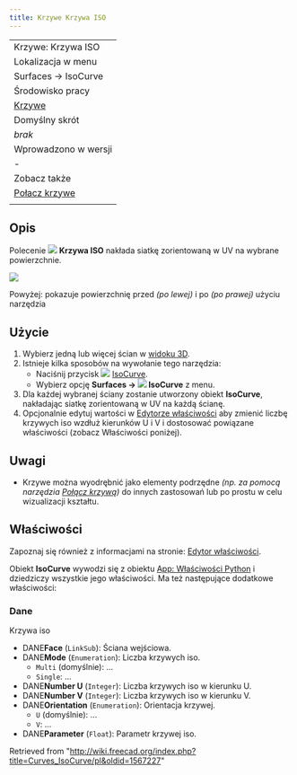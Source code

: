 ```yaml
---
title: Krzywe Krzywa ISO
---
```

|  |
| --- |
| Krzywe: Krzywa ISO |
| Lokalizacja w menu |
| Surfaces → IsoCurve |
| Środowisko pracy |
| [Krzywe](/Curves_Workbench/pl "Curves Workbench/pl") |
| Domyślny skrót |
| *brak* |
| Wprowadzono w wersji |
| - |
| Zobacz także |
| [Połacz krzywe](/Curves_JoinCurve/pl "Curves JoinCurve/pl") |
|  |

## Opis

Polecenie ![](/images/Curves_IsoCurve.svg) **Krzywa ISO** nakłada siatkę zorientowaną w UV na wybrane powierzchnie.

![](/images/Curves_IsoCurve_Demo.jpg)

Powyżej: pokazuje powierzchnię przed *(po lewej)* i po *(po prawej)* użyciu narzędzia

## Użycie

1. Wybierz jedną lub więcej ścian w [widoku 3D](/3D_view/pl "3D view/pl").
2. Istnieje kilka sposobów na wywołanie tego narzędzia:
   * Naciśnij przycisk ![](/images/Curves_IsoCurve.svg) [IsoCurve](/Curves_IsoCurve "Curves IsoCurve").
   * Wybierz opcję **Surfaces → ![](/images/Curves_IsoCurve.svg) IsoCurve** z menu.
3. Dla każdej wybranej ściany zostanie utworzony obiekt **IsoCurve**, nakładając siatkę zorientowaną w UV na każdą ścianę.
4. Opcjonalnie edytuj wartości w [Edytorze właściwości](/Property_editor/pl "Property editor/pl") aby zmienić liczbę krzywych iso wzdłuż kierunków U i V i dostosować powiązane właściwości (zobacz Właściwości poniżej).

## Uwagi

* Krzywe można wyodrębnić jako elementy podrzędne *(np. za pomocą narzędzia [Połącz krzywą](/Curves_JoinCurve/pl "Curves JoinCurve/pl"))* do innych zastosowań lub po prostu w celu wizualizacji kształtu.

## Właściwości

Zapoznaj się również z informacjami na stronie: [Edytor właściwości](/Property_editor/pl "Property editor/pl").

Obiekt **IsoCurve** wywodzi się z obiektu [App: Właściwości Python](/App_FeaturePython/pl "App FeaturePython/pl") i dziedziczy wszystkie jego właściwości. Ma też następujące dodatkowe właściwości:

### Dane

Krzywa iso

* DANE**Face** (`LinkSub`): Ściana wejściowa.
* DANE**Mode** (`Enumeration`): Liczba krzywych iso.
  + `Multi` (domyślnie): ...
  + `Single`: ...
* DANE**Number U** (`Integer`): Liczba krzywych iso w kierunku U.
* DANE**Number V** (`Integer`): Liczba krzywych iso w kierunku V.
* DANE**Orientation** (`Enumeration`): Orientacja krzywej.
  + `U` (domyślnie): ...
  + `V`: ...
* DANE**Parameter** (`Float`): Parametr krzywej iso.

Retrieved from "<http://wiki.freecad.org/index.php?title=Curves_IsoCurve/pl&oldid=1567227>"